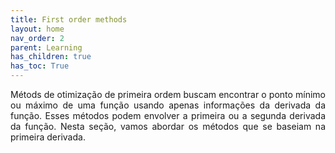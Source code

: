 ```yaml
---
title: First order methods
layout: home
nav_order: 2
parent: Learning
has_children: true
has_toc: True
---
```



<p align = "justify">
Métods de otimização de primeira ordem buscam encontrar o ponto mínimo ou máximo de uma função usando apenas informações da derivada da função. Esses métodos podem envolver a primeira ou a segunda derivada da função. Nesta seção, vamos abordar os métodos que se baseiam na primeira derivada.
</p>